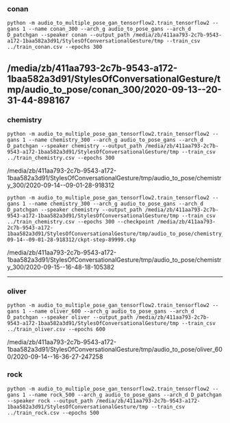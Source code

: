 
### conan

```
python -m audio_to_multiple_pose_gan_tensorflow2.train_tensorflow2 --gans 1 --name conan_300 --arch_g audio_to_pose_gans --arch_d D_patchgan --speaker conan --output_path /media/zb/411aa793-2c7b-9543-a172-1baa582a3d91/StylesOfConversationalGesture/tmp --train_csv ../train_conan.csv --epochs 300
```
/media/zb/411aa793-2c7b-9543-a172-1baa582a3d91/StylesOfConversationalGesture/tmp/audio_to_pose/conan_300/2020-09-13--20-31-44-898167
---

### chemistry

```
python -m audio_to_multiple_pose_gan_tensorflow2.train_tensorflow2 --gans 1 --name chemistry_300 --arch_g audio_to_pose_gans --arch_d D_patchgan --speaker chemistry --output_path /media/zb/411aa793-2c7b-9543-a172-1baa582a3d91/StylesOfConversationalGesture/tmp --train_csv ../train_chemistry.csv --epochs 300
```
/media/zb/411aa793-2c7b-9543-a172-1baa582a3d91/StylesOfConversationalGesture/tmp/audio_to_pose/chemistry_300/2020-09-14--09-01-28-918312



```
python -m audio_to_multiple_pose_gan_tensorflow2.train_tensorflow2 --gans 1 --name chemistry_300 --arch_g audio_to_pose_gans --arch_d D_patchgan --speaker chemistry --output_path /media/zb/411aa793-2c7b-9543-a172-1baa582a3d91/StylesOfConversationalGesture/tmp --train_csv ../train_chemistry.csv --epochs 300 --checkpoint /media/zb/411aa793-2c7b-9543-a172-1baa582a3d91/StylesOfConversationalGesture/tmp/audio_to_pose/chemistry_300/2020-09-14--09-01-28-918312/ckpt-step-89999.ckp
```
/media/zb/411aa793-2c7b-9543-a172-1baa582a3d91/StylesOfConversationalGesture/tmp/audio_to_pose/chemistry_300/2020-09-15--16-48-18-105382

---

### oliver

```
python -m audio_to_multiple_pose_gan_tensorflow2.train_tensorflow2 --gans 1 --name oliver_600 --arch_g audio_to_pose_gans --arch_d D_patchgan --speaker oliver --output_path /media/zb/411aa793-2c7b-9543-a172-1baa582a3d91/StylesOfConversationalGesture/tmp --train_csv ../train_oliver.csv --epochs 600
```

/media/zb/411aa793-2c7b-9543-a172-1baa582a3d91/StylesOfConversationalGesture/tmp/audio_to_pose/oliver_600/2020-09-14--16-36-27-247258

### rock
```
python -m audio_to_multiple_pose_gan_tensorflow2.train_tensorflow2 --gans 1 --name rock_500 --arch_g audio_to_pose_gans --arch_d D_patchgan --speaker rock --output_path /media/zb/411aa793-2c7b-9543-a172-1baa582a3d91/StylesOfConversationalGesture/tmp --train_csv ../train_rock.csv --epochs 500
```
